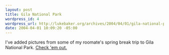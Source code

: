 ```yaml
--- 
layout: post
title: Gila National Park
wordpress_id: 4
wordpress_url: http://lukebaker.org/archives/2004/04/01/gila-national-park/
date: 2004-04-01 10:09:20 -05:00
---
```

I've added pictures from some of my roomate's spring break trip to Gila National Park.  <a href="http://s89626553.onlinehome.us/gallery/gila/">Check 'em out.</a>
